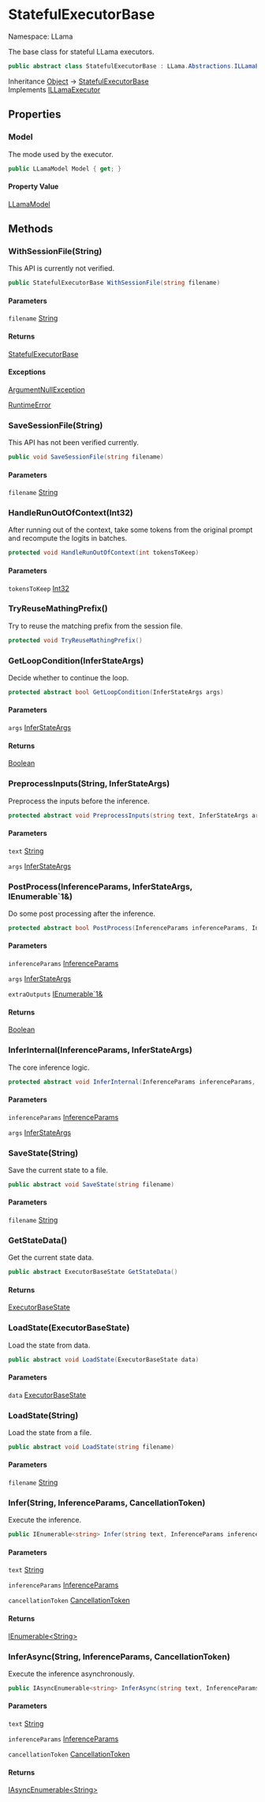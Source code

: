# StatefulExecutorBase

Namespace: LLama

The base class for stateful LLama executors.

```csharp
public abstract class StatefulExecutorBase : LLama.Abstractions.ILLamaExecutor
```

Inheritance [Object](https://docs.microsoft.com/en-us/dotnet/api/system.object) → [StatefulExecutorBase](./llama.statefulexecutorbase.md)<br>
Implements [ILLamaExecutor](./llama.abstractions.illamaexecutor.md)

## Properties

### **Model**

The mode used by the executor.

```csharp
public LLamaModel Model { get; }
```

#### Property Value

[LLamaModel](./llama.llamamodel.md)<br>

## Methods

### **WithSessionFile(String)**

This API is currently not verified.

```csharp
public StatefulExecutorBase WithSessionFile(string filename)
```

#### Parameters

`filename` [String](https://docs.microsoft.com/en-us/dotnet/api/system.string)<br>

#### Returns

[StatefulExecutorBase](./llama.statefulexecutorbase.md)<br>

#### Exceptions

[ArgumentNullException](https://docs.microsoft.com/en-us/dotnet/api/system.argumentnullexception)<br>

[RuntimeError](./llama.exceptions.runtimeerror.md)<br>

### **SaveSessionFile(String)**

This API has not been verified currently.

```csharp
public void SaveSessionFile(string filename)
```

#### Parameters

`filename` [String](https://docs.microsoft.com/en-us/dotnet/api/system.string)<br>

### **HandleRunOutOfContext(Int32)**

After running out of the context, take some tokens from the original prompt and recompute the logits in batches.

```csharp
protected void HandleRunOutOfContext(int tokensToKeep)
```

#### Parameters

`tokensToKeep` [Int32](https://docs.microsoft.com/en-us/dotnet/api/system.int32)<br>

### **TryReuseMathingPrefix()**

Try to reuse the matching prefix from the session file.

```csharp
protected void TryReuseMathingPrefix()
```

### **GetLoopCondition(InferStateArgs)**

Decide whether to continue the loop.

```csharp
protected abstract bool GetLoopCondition(InferStateArgs args)
```

#### Parameters

`args` [InferStateArgs](./llama.statefulexecutorbase.inferstateargs.md)<br>

#### Returns

[Boolean](https://docs.microsoft.com/en-us/dotnet/api/system.boolean)<br>

### **PreprocessInputs(String, InferStateArgs)**

Preprocess the inputs before the inference.

```csharp
protected abstract void PreprocessInputs(string text, InferStateArgs args)
```

#### Parameters

`text` [String](https://docs.microsoft.com/en-us/dotnet/api/system.string)<br>

`args` [InferStateArgs](./llama.statefulexecutorbase.inferstateargs.md)<br>

### **PostProcess(InferenceParams, InferStateArgs, IEnumerable`1&)**

Do some post processing after the inference.

```csharp
protected abstract bool PostProcess(InferenceParams inferenceParams, InferStateArgs args, IEnumerable`1& extraOutputs)
```

#### Parameters

`inferenceParams` [InferenceParams](./llama.common.inferenceparams.md)<br>

`args` [InferStateArgs](./llama.statefulexecutorbase.inferstateargs.md)<br>

`extraOutputs` [IEnumerable`1&](https://docs.microsoft.com/en-us/dotnet/api/system.collections.generic.ienumerable-1&)<br>

#### Returns

[Boolean](https://docs.microsoft.com/en-us/dotnet/api/system.boolean)<br>

### **InferInternal(InferenceParams, InferStateArgs)**

The core inference logic.

```csharp
protected abstract void InferInternal(InferenceParams inferenceParams, InferStateArgs args)
```

#### Parameters

`inferenceParams` [InferenceParams](./llama.common.inferenceparams.md)<br>

`args` [InferStateArgs](./llama.statefulexecutorbase.inferstateargs.md)<br>

### **SaveState(String)**

Save the current state to a file.

```csharp
public abstract void SaveState(string filename)
```

#### Parameters

`filename` [String](https://docs.microsoft.com/en-us/dotnet/api/system.string)<br>

### **GetStateData()**

Get the current state data.

```csharp
public abstract ExecutorBaseState GetStateData()
```

#### Returns

[ExecutorBaseState](./llama.statefulexecutorbase.executorbasestate.md)<br>

### **LoadState(ExecutorBaseState)**

Load the state from data.

```csharp
public abstract void LoadState(ExecutorBaseState data)
```

#### Parameters

`data` [ExecutorBaseState](./llama.statefulexecutorbase.executorbasestate.md)<br>

### **LoadState(String)**

Load the state from a file.

```csharp
public abstract void LoadState(string filename)
```

#### Parameters

`filename` [String](https://docs.microsoft.com/en-us/dotnet/api/system.string)<br>

### **Infer(String, InferenceParams, CancellationToken)**

Execute the inference.

```csharp
public IEnumerable<string> Infer(string text, InferenceParams inferenceParams, CancellationToken cancellationToken)
```

#### Parameters

`text` [String](https://docs.microsoft.com/en-us/dotnet/api/system.string)<br>

`inferenceParams` [InferenceParams](./llama.common.inferenceparams.md)<br>

`cancellationToken` [CancellationToken](https://docs.microsoft.com/en-us/dotnet/api/system.threading.cancellationtoken)<br>

#### Returns

[IEnumerable&lt;String&gt;](https://docs.microsoft.com/en-us/dotnet/api/system.collections.generic.ienumerable-1)<br>

### **InferAsync(String, InferenceParams, CancellationToken)**

Execute the inference asynchronously.

```csharp
public IAsyncEnumerable<string> InferAsync(string text, InferenceParams inferenceParams, CancellationToken cancellationToken)
```

#### Parameters

`text` [String](https://docs.microsoft.com/en-us/dotnet/api/system.string)<br>

`inferenceParams` [InferenceParams](./llama.common.inferenceparams.md)<br>

`cancellationToken` [CancellationToken](https://docs.microsoft.com/en-us/dotnet/api/system.threading.cancellationtoken)<br>

#### Returns

[IAsyncEnumerable&lt;String&gt;](https://docs.microsoft.com/en-us/dotnet/api/system.collections.generic.iasyncenumerable-1)<br>

